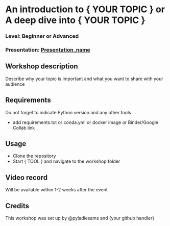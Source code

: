 
# An introduction to { YOUR TOPIC } or A deep dive into { YOUR TOPIC }
### Level: Beginner or Advanced
### Presentation: [Presentation_name](workshop/Presentation_template.pptx)

## Workshop description
Describe why your topic is important and what you want to share with your audience

## Requirements
Do not forget to indicate Python version and any other tools
+ add requirements.txt or conda.yml or docker image or Binder/Google Collab link

## Usage
* Clone the repository
* Start { TOOL } and navigate to the workshop folder

## Video record
Will be available within 1-2 weeks after the event

## Credits
This workshop was set up by @pyladiesams and {your github handler}

